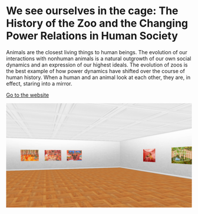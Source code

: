 # We see ourselves in the cage: The History of the Zoo and the Changing Power Relations in Human Society

Animals are the closest living things to human beings. The evolution of our interactions with nonhuman animals is a natural outgrowth of our own social dynamics and an expression of our highest ideals. The evolution of zoos is the best example of how power dynamics have shifted over the course of human history. When a human and an animal look at each other, they are, in effect, staring into a mirror.

[Go to the website](https://forestlet.github.io/Art-Cage)

[![screenshot](img/screenshot.png)](https://forestlet.github.io/Art-Cage)
